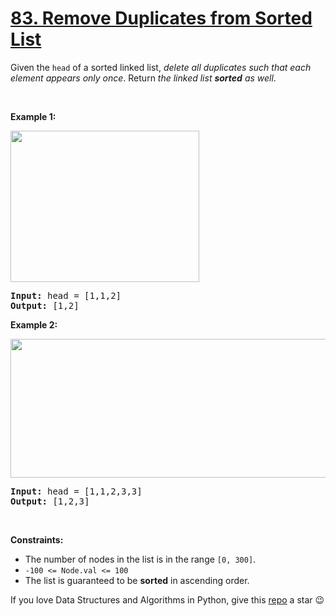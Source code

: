 # [83. Remove Duplicates from Sorted List][title]

<p>Given the <code>head</code> of a sorted linked list, <em>delete all duplicates such that each element appears only once</em>. Return <em>the linked list <strong>sorted</strong> as well</em>.</p>
<p> </p>
<p><strong>Example 1:</strong></p>
<img alt="" src="https://assets.leetcode.com/uploads/2021/01/04/list1.jpg" style="width: 302px; height: 242px;"/>
<pre><strong>Input:</strong> head = [1,1,2]
<strong>Output:</strong> [1,2]
</pre>
<p><strong>Example 2:</strong></p>
<img alt="" src="https://assets.leetcode.com/uploads/2021/01/04/list2.jpg" style="width: 542px; height: 222px;"/>
<pre><strong>Input:</strong> head = [1,1,2,3,3]
<strong>Output:</strong> [1,2,3]
</pre>
<p> </p>
<p><strong>Constraints:</strong></p>
<ul>
<li>The number of nodes in the list is in the range <code>[0, 300]</code>.</li>
<li><code>-100 &lt;= Node.val &lt;= 100</code></li>
<li>The list is guaranteed to be <strong>sorted</strong> in ascending order.</li>
</ul>


If you love Data Structures and Algorithms in Python, give this [repo][me] a star :wink:

[title]: https://leetcode.com/problems/remove-duplicates-from-sorted-list
[me]: https://github.com/bumblebee211196/awesome-python-leetcode